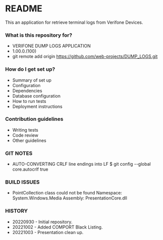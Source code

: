 # README #

This an application for retrieve terminal logs from Verifone Devices.

### What is this repository for? ###

* VERIFONE DUMP LOGS APPLICATION
* 1.00.0.(100)
* git remote add origin https://github.com/web-projects/DUMP_LOGS.git

### How do I get set up? ###

* Summary of set up
* Configuration
* Dependencies
* Database configuration
* How to run tests
* Deployment instructions

### Contribution guidelines ###

* Writing tests
* Code review
* Other guidelines

### GIT NOTES ###

*  AUTO-CONVERTING CRLF line endings into LF
   $ git config --global core.autocrlf true

### BUILD ISSUES ###

*  PointCollection class could not be found
   Namespace: System.Windows.Media
   Assembly: PresentationCore.dll

### HISTORY ###

* 20220930 - Initial repository.
* 20221002 - Added COMPORT Black Listing.
* 20221003 - Presentation clean up.
